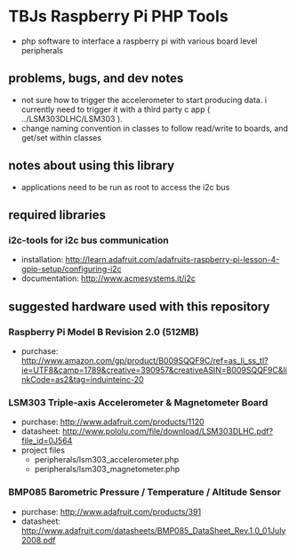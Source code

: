 TBJs Raspberry Pi PHP Tools
===========================
- php software to interface a raspberry pi with various board level peripherals


problems, bugs, and dev notes
-----------------------------
- not sure how to trigger the accelerometer to start producing data. i currently need to trigger it with a third party c app ( ../LSM303DLHC/LSM303 ).
- change naming convention in classes to follow read/write to boards, and get/set within classes


notes about using this library
------------------------------
- applications need to be run as root to access the i2c bus


required libraries
------------------

### i2c-tools for i2c bus communication
- installation: http://learn.adafruit.com/adafruits-raspberry-pi-lesson-4-gpio-setup/configuring-i2c
- documentation: http://www.acmesystems.it/i2c


suggested hardware used with this repository
--------------------------------------------

### Raspberry Pi Model B Revision 2.0 (512MB)
- purchase: http://www.amazon.com/gp/product/B009SQQF9C/ref=as_li_ss_tl?ie=UTF8&camp=1789&creative=390957&creativeASIN=B009SQQF9C&linkCode=as2&tag=induinteinc-20
	
### LSM303 Triple-axis Accelerometer & Magnetometer Board
- purchase: http://www.adafruit.com/products/1120
- datasheet: http://www.pololu.com/file/download/LSM303DLHC.pdf?file_id=0J564
- project files
	- peripherals/lsm303_accelerometer.php
	- peripherals/lsm303_magnetometer.php

	
### BMP085 Barometric Pressure / Temperature / Altitude Sensor
- purchase: http://www.adafruit.com/products/391
- datasheet: http://www.adafruit.com/datasheets/BMP085_DataSheet_Rev.1.0_01July2008.pdf
